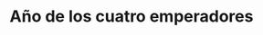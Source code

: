 ﻿---
title: "Año de los cuatro emperadores"
permalink: periodes_906.html
layout: periode
dataInici: 68-06
dataFi: 69-07
sidebar: periodes
pares:
  - 41:
    title: "Imperio Romano"
    dataInici: "(-27)"
    dataFi: "(476)"

fills:
jocsPrincipals:
jocsEscenaris:
jocsEpoca:
  - title: "Imperium Romanum II"
    bggId: 1496
    escenari: "The Year of the Four Emperors"
    dataInici: 
    dataFi: 

jocsEpocaEscenaris:
  - title: "Historia Romana"
    bggId: 42481
    escenari: "The year of the four emperors"
    dataInici: 69-01
    dataFi: 69-12

---
